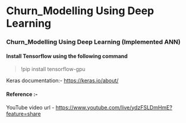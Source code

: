 # Churn_Modelling Using Deep Learning

### Churn_Modelling Using Deep Learning (Implemented ANN)
#### Install Tensorflow using the following command
   > !pip install tensorflow-gpu

Keras documentation:- https://keras.io/about/

#### Reference :-
YouTube video url - https://www.youtube.com/live/ydzFSLDmHmE?feature=share
